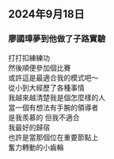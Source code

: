 ## 2024年9月18日
### 廖國璋夢到他做了子路實驗

打打扣練練功  
然後順便參加個比賽  
或許這是最適合我的模式吧～  
從小到大經歷了各種事情  
我越來越清楚我是個怎麼樣的人  
當一個有想法有手腕的領導者  
是我羨慕的 但我不適合  
我最好的歸宿  
也許是當那個位在重要節點上  
奮力轉動的小齒輪  